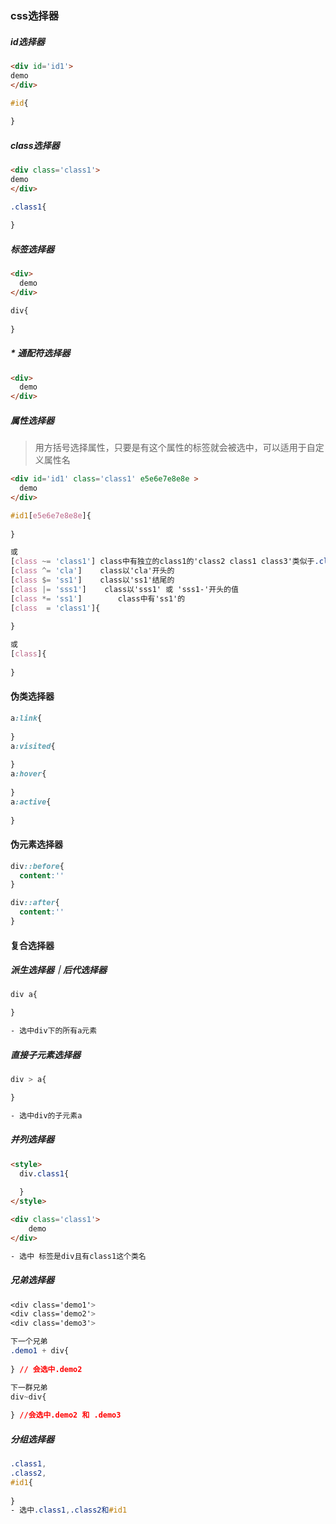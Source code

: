 ### css选择器

##### id选择器

```html
<div id='id1'>
demo
</div>
```

```css
#id{
  
}
```



##### class选择器

```html
<div class='class1'>
demo
</div>
```

```css
.class1{
  
}
```



##### 标签选择器

```html
<div>
  demo
</div>
```

```css
div{
  
}
```



##### * 通配符选择器

```html
<div>
  demo
</div>
```



##### 属性选择器

> 用方括号选择属性，只要是有这个属性的标签就会被选中，可以适用于自定义属性名

```html
<div id='id1' class='class1' e5e6e7e8e8e >
  demo
</div>
```

```css
#id1[e5e6e7e8e8e]{
  
}

或
[class ~= 'class1'] class中有独立的class1的'class2 class1 class3'类似于.class1{}
[class ^= 'cla']    class以'cla'开头的
[class $= 'ss1']    class以'ss1'结尾的
[class |= 'sss1']    class以'sss1' 或 'sss1-'开头的值
[class *= 'ss1']		class中有'ss1'的
[class  = 'class1']{
  
}

或
[class]{
  
}
```

#### 伪类选择器

```css
a:link{
  
}
a:visited{
  
}
a:hover{
  
}
a:active{
  
}

```



#### 伪元素选择器

```css
div::before{
  content:''
}

div::after{
  content:''
}
```



#### 复合选择器

##### 派生选择器｜后代选择器

```css
div a{

}

- 选中div下的所有a元素
```

##### 直接子元素选择器

```css 
div > a{

}

- 选中div的子元素a
```

##### 并列选择器

```html
<style>
  div.class1{
    
  }
</style>

<div class='class1'>
	demo
</div>

- 选中 标签是div且有class1这个类名
```

##### 兄弟选择器

```css
<div class='demo1'>
<div class='demo2'>
<div class='demo3'>

下一个兄弟
.demo1 + div{
  
} // 会选中.demo2

下一群兄弟
div~div{
  
} //会选中.demo2 和 .demo3
```

##### 分组选择器

```css
.class1,
.class2,
#id1{
  
}
- 选中.class1,.class2和#id1
```

